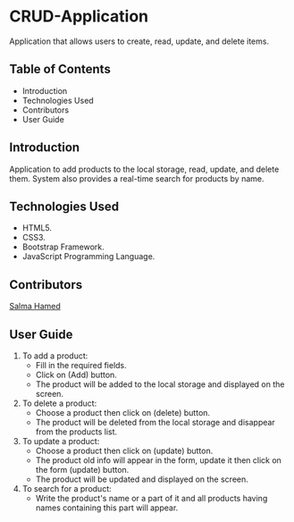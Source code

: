 # CRUD-Application
Application that allows users to create, read, update, and delete items.

## Table of Contents
- Introduction
- Technologies Used
- Contributors
- User Guide

## Introduction
Application to add products to the local storage, read, update, and delete them. System also provides a real-time search for products by name. 


## Technologies Used
- HTML5.
- CSS3.
- Bootstrap Framework.
- JavaScript Programming Language.

## Contributors
[Salma Hamed](https://github.com/Salma-Hamed)


## User Guide
1. To add a product:
    - Fill in the required fields.
    - Click on (Add) button.
    - The product will be added to the local storage and displayed on the screen.
2. To delete a product:
    - Choose a product then click on (delete) button.
    - The product will be deleted from the local storage and disappear from the products list.
3. To update a product:
    - Choose a product then click on (update) button.
    - The product old info will appear in the form, update it then click on the form (update) button.
    - The product will be updated and displayed on the screen.
4. To search for a product:
    - Write the product's name or a part of it and all products having names containing this part will appear.
